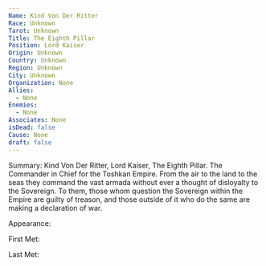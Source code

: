 ```yaml
---
Name: Kind Von Der Ritter
Race: Unknown
Tarot: Unknown
Title: The Eighth Pillar
Position: Lord Kaiser
Origin: Unknown
Country: Unknown
Region: Unknown
City: Unknown
Organization: None
Allies:
  - None
Enemies:
  - None
Associates: None
isDead: false
Cause: None
draft: false
---
```

Summary:
Kind Von Der Ritter, Lord Kaiser, The Eighth Pillar. The Commander in Chief for the Toshkan Empire. From the air to the land to the seas they command the vast armada without ever a thought of disloyalty to the Sovereign. To them, those whom question the Sovereign within the Empire are guilty of treason, and those outside of it who do the same are making a declaration of war. 

Appearance: 

First Met: 

Last Met: 